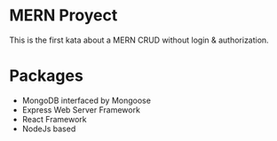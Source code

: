 # MERN Proyect
This is the first kata about a MERN CRUD without login & authorization.

# Packages
* MongoDB interfaced by Mongoose
* Express Web Server Framework
* React Framework
* NodeJs based
